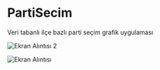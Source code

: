 # PartiSecim
Veri tabanlı ilçe bazlı parti seçim grafik uygulaması

![Ekran Alıntısı 2](https://github.com/user-attachments/assets/bd3c7a17-7008-46e3-8c21-29933c2fa002)

![Ekran Alıntısı](https://github.com/user-attachments/assets/dbf7419d-33d1-4ebb-9b7f-d258ec9b284a)
